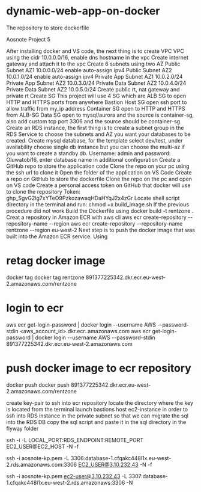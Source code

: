 # dynamic-web-app-on-docker

The repository to store dockerfile

Aosnote Project 5

After installing docker and VS code, the next thing is to create VPC
VPC using the cidr 10.0.0.0/16, enable dns hostname in the vpc
Create internet gateway and attach it to the vpc
Create 6 subnets using two AZ
Public Subnet AZ1 10.0.0.0/24 enable auto-assign ipv4
Public Subnet AZ2 10.0.1.0/24 enable auto-assign ipv4
Private App Subnet AZ1 10.0.2.0/24
Private App Subnet AZ2 10.0.3.0/24
Private Data Subnet AZ2 10.0.4.0/24
Private Data Subnet AZ2 10.0.5.0/24
Create public rt, nat gateway and private rt
Create SG
This project will use 4 SG which are
ALB SG to open HTTP and HTTPS ports from anywhere
Bastion Host SG open ssh port to allow traffic from my_ip address
Container SG open to HTTP and HTTPS from ALB-SG
Data SG open to mysql/aurora and the source is container-sg, also add custom tcp port 3306 and the source should be container-sg
Create an RDS instance, the first thing is to create a subnet group in the RDS Service to choose the subnets and AZ you want your databases to be created.
Create mysql database, for the template select dev/test, under availability choose single db instance but you can choose the multi-az if you want to create a standby db. Username: admin and password: Oluwatobi16, enter database name in additional configuration
Create a GitHub repo to store the application code
Clone the repo on your pc using the ssh url to clone it
Open the folder of the application on VS Code
Create a repo on GitHub to store the dockerfile
Clone the repo on the pc and open on VS code
Create a personal access token on GitHub that docker will use to clone the repository
Token: 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
Locate shell script directory in the terminal and run: chmod +x build_image.sh
If the previous procedure did not work
Build the Dockerfile using docker build -t rentzone .
Creat a repository in Amazon ECR with aws cli
aws ecr create-repository --repository-name <repository-name> --region <region>
aws ecr create-repository --repository-name rentzone --region eu-west-2
Next step is to push the docker image that was built into the Amazon ECR service. Using

# retag docker image

docker tag <image-tag> <repository-uri>
docker tag rentzone 891377225342.dkr.ecr.eu-west-2.amazonaws.com/rentzone

# login to ecr

aws ecr get-login-password | docker login --username AWS --password-stdin <aws_account_id>.dkr.ecr.<region>.amazonaws.com
aws ecr get-login-password | docker login --username AWS --password-stdin 891377225342.dkr.ecr.eu-west-2.amazonaws.com

# push docker image to ecr repository

docker push <repository-uri>
docker push 891377225342.dkr.ecr.eu-west-2.amazonaws.com/rentzone

create key-pair to ssh into ecr repository
locate the directory where the key is located from the terminal
launch bastions host ec2-instance in order to ssh into RDS instance in the private subnet so that we can migrate the sql into the RDS DB
copy the sql script and paste it in the sql directory in the flyway folder

ssh -i -L LOCAL_PORT:RDS_ENDPOINT:REMOTE_PORT EC2_USER@EC2_HOST -N -f

ssh -i aosnote-kp.pem -L 3306:database-1.cfqakc448l1x.eu-west-2.rds.amazonaws.com:3306 EC2_USER@3.10.232.43 -N -f

ssh -i aosnote-kp.pem ec2-user@3.10.232.43 -L 3307:database-1.cfqakc448l1x.eu-west-2.rds.amazonaws:3306 -N

